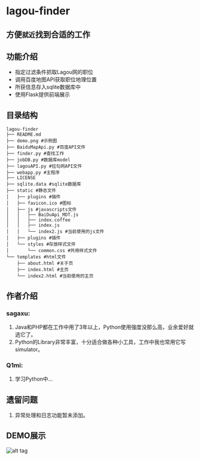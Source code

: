 lagou-finder
===
方便`就近`找到合适的工作
---

## 功能介绍

* 指定过滤条件抓取Lagou网的职位
* 调用百度地图API获取职位地理位置
* 所获信息存入sqlite数据库中
* 使用Flask提供前端展示

## 目录结构
    lagou-finder
    ├── README.md
    ├── demo.png #示例图
    ├── BaiduMapApi.py #百度API文件
    ├── finder.py #查找工作
    ├── jobDB.py #数据库model
    ├── lagouAPI.py #拉勾网API文件
    ├── webapp.py #主程序
    ├── LICENSE
    ├── sqlite.data #sqlite数据库
    ├── static #静态文件
    │   ├── plugins #插件
    │   ├── favicon.ico #图标
    │   ├── js #javascripts文件
    │   │   ├── BaiDuApi_MDT.js
    │   │   ├── index.coffee
    │   │   ├── index.js
    │   │   └── index2.js #当前使用的js文件
    │   ├── plugins #插件
    │   └── styles #存放样式文件
    │       └── common.css #共用样式文件
    └── templates #html文件
        ├── about.html #关于页
        ├── index.html #主页
        └── index2.html #当前使用的主页


## 作者介绍
### sagaxu:
1. Java和PHP都在工作中用了3年以上，Python使用强度没那么高，业余爱好就选它了。
2. Python的Library非常丰富，十分适合做各种小工具，工作中我也常用它写simulator。
### Q1mi:
1. 学习Python中...

## 遗留问题

1. 异常处理和日志功能暂未添加。


## DEMO展示
![alt tag](https://github.com/sagaxu/lagou-finder/raw/master/demo.png)
